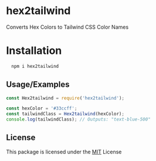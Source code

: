 # hex2tailwind

Converts Hex Colors to Tailwind CSS Color Names

# Installation

```bash
  npm i hex2tailwind
```

## Usage/Examples

```javascript
const Hex2tailwind = require('hex2tailwind');

const hexColor = '#33ccff';
const tailwindClass = Hex2tailwind(hexColor);
console.log(tailwindClass); // Outputs: "text-blue-500"
```

## License

This package is licensed under the [MIT](https://choosealicense.com/licenses/mit/) License
